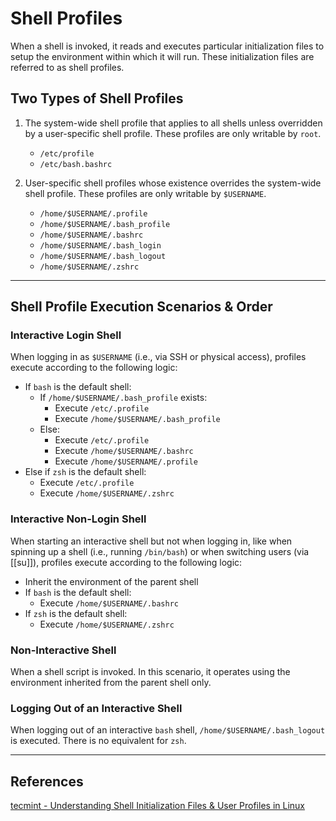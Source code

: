 # Shell Profiles

When a shell is invoked, it reads and executes particular initialization files to setup the environment within which it will run. These initialization files are referred to as shell profiles.

## Two Types of Shell Profiles

1. The system-wide shell profile that applies to all shells unless overridden by a user-specific shell profile. These profiles are only writable by `root`.

	- `/etc/profile`
	- `/etc/bash.bashrc`

2. User-specific shell profiles whose existence overrides the system-wide shell profile. These profiles are only writable by `$USERNAME`.

	- `/home/$USERNAME/.profile`
	- `/home/$USERNAME/.bash_profile`
	- `/home/$USERNAME/.bashrc`
	- `/home/$USERNAME/.bash_login`
	- `/home/$USERNAME/.bash_logout`
	- `/home/$USERNAME/.zshrc`

---

## Shell Profile Execution Scenarios & Order

### Interactive Login Shell

When logging in as `$USERNAME` (i.e., via SSH or physical access), profiles execute according to the following logic:

- If `bash` is the default shell:
	- If `/home/$USERNAME/.bash_profile` exists:
		- Execute `/etc/.profile`
		- Execute `/home/$USERNAME/.bash_profile`
	- Else:
		- Execute `/etc/.profile`
		- Execute `/home/$USERNAME/.bashrc`
		- Execute `/home/$USERNAME/.profile`
- Else if `zsh` is the default shell:
	- Execute `/etc/.profile`
	- Execute `/home/$USERNAME/.zshrc`

### Interactive Non-Login Shell

When starting an interactive shell but not when logging in, like when spinning up a shell (i.e., running `/bin/bash`) or when switching users (via [[su]]), profiles execute according to the following logic:

- Inherit the environment of the parent shell
- If `bash` is the default shell:
	- Execute `/home/$USERNAME/.bashrc`
- If `zsh` is the default shell:
	- Execute `/home/$USERNAME/.zshrc`

### Non-Interactive Shell

When a shell script is invoked. In this scenario, it operates using the environment inherited from the parent shell only.

### Logging Out of an Interactive Shell

When logging out of an interactive `bash` shell, `/home/$USERNAME/.bash_logout` is executed. There is no equivalent for `zsh`.

---

## References

[tecmint - Understanding Shell Initialization Files & User Profiles in Linux](https://www.tecmint.com/understanding-shell-initialization-files-and-user-profiles-linux/)
